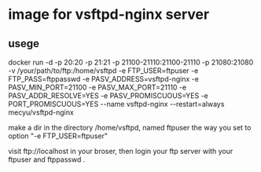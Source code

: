 # image for vsftpd-nginx server

## usege

docker run -d -p 20:20 -p 21:21 -p 21100-21110:21100-21110 -p 21080:21080 -v /your/path/to/ftp:/home/vsftpd -e FTP_USER=ftpuser -e FTP_PASS=ftppasswd -e PASV_ADDRESS=vsftpd-nginx -e PASV_MIN_PORT=21100 -e PASV_MAX_PORT=21110 -e PASV_ADDR_RESOLVE=YES -e PASV_PROMISCUOUS=YES -e PORT_PROMISCUOUS=YES --name vsftpd-nginx --restart=always mecyu/vsftpd-nginx

make a dir in the directory /home/vsftpd, named ftpuser the way you set to option "-e FTP_USER=ftpuser"

visit ftp://localhost in your broser, then login your ftp server with your ftpuser and ftppasswd .
